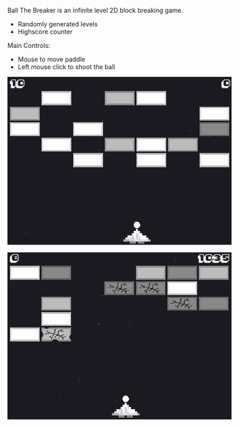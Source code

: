 Ball The Breaker is an infinite level 2D block breaking game.

- Randomly generated levels
- Highscore counter

Main Controls:
  - Mouse to move paddle
  - Left mouse click to shoot the ball

![Screenshots](https://github.com/Sergeyvna/demo-repo/blob/main/1.PNG)

![](https://github.com/Sergeyvna/demo-repo/blob/main/2.PNG)
